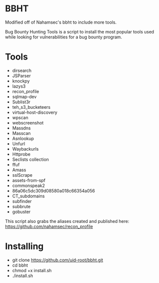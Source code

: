 # BBHT

Modified off of Nahamsec's bbht to include more tools.

Bug Bounty Hunting Tools is a script to install the most popular tools used while looking for vulnerabilities for a bug bounty program.
 
# Tools

- dirsearch
- JSParser
- knockpy
- lazys3
- recon_profile
- sqlmap-dev
- Sublist3r
- teh_s3_bucketeers
- virtual-host-discovery
- wpscan
- webscreenshot
- Massdns
- Masscan
- Asnlookup
- Unfurl
- Waybackurls
- Httprobe
- Seclists collection
- ffuf
- Amass
- sslScrape
- assets-from-spf
- commonspeak2
- 86a06c5dc309d08580a018c66354a056
- CT_subdomains
- subfinder
- subbrute
- gobuster

This script also grabs the aliases created and published here:
https://github.com/nahamsec/recon_profile


# Installing
- git clone https://github.com/uid-root/bbht.git
- cd bbht
- chmod +x install.sh
- ./install.sh
